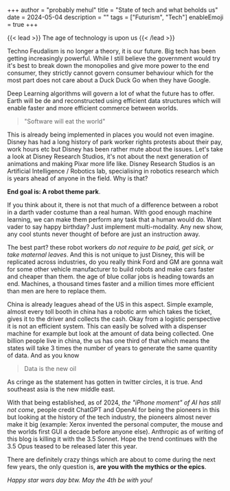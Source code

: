 +++
author = "probably mehul" 
title = "State of tech and what beholds us"
date = 2024-05-04
description = ""
tags = ["Futurism", "Tech"]
enableEmoji = true
+++

{{< lead >}}
The age of technology is upon us
{{< /lead >}}

Techno Feudalism is no longer a theory, it is our future. Big tech has been getting increasingly powerful. While I still believe the government would try it's best to break down the monopolies and give more power to the end consumer, they strictly cannot govern consumer behaviour which for the most part does not care about a Duck Duck Go when they have Google.

Deep Learning algorithms will govern a lot of what the future has to offer. Earth will be de and reconstructed using efficient data structures which will enable faster and more efficient commerce between worlds. 

>"Software will eat the world" 

This is already being implemented in places you would not even imagine. Disney has had a long history of park worker rights protests about their pay, work hours etc but Disney has been rather mute about the issues. Let's take a look at Disney Research Studios, it's not about the next generation of animations and making Pixar more life like. Disney Research Studios is an Artificial Intelligence / Robotics lab, specialising in robotics research which is years ahead of anyone in the field. Why is that?

**End goal is: A robot theme park**. 

If you think about it, there is not that much of a difference between a robot in a darth vader costume than a real human. With good enough machine learning, we can make them perform any task that a human would do. Want vader to say happy birthday? Just implement multi-modality. Any new show, any cool stunts never thought of before are just an instruction away.

The best part? these robot workers *do not require to be paid, get sick, or take maternal leaves*. And this is not unique to just Disney, this will be replicated across industries, do you really think Ford and GM are gonna wait for some other vehicle manufacturer to build robots and make cars faster and cheaper than them. the age of blue collar jobs is heading towards an end. Machines, a thousand times faster and a million times more efficient than men are here to replace them.

China is already leagues ahead of the US in this aspect. Simple example, almost every toll booth in china has a robotic arm which takes the ticket, gives it to the driver and collects the cash. Okay from a logistic perspective it is not an efficient system. This can easily be solved with a dispenser machine for example but look at the amount of data being collected. One billion people live in china, the us has one third of that which means the states will take 3 times the number of years to generate the same quantity of data. And as you know

> Data is the new oil 

As cringe as the statement has gotten in twitter circles, it is true. And southeast asia is the new middle east.

With that being established, as of 2024, *the "iPhone moment" of AI has still not come*, people credit ChatGPT and OpenAI for being the pioneers in this but looking at the history of the tech industry, the pioneers almost never make it big (example: Xerox invented the personal computer, the mouse and the worlds first GUI a decade before anyone else). Anthropic as of writing of this blog is killing it with the 3.5 Sonnet. Hope the trend continues with the 3.5 Opus teased to be released later this year.

There are definitely crazy things which are about to come during the next few years, the only question is, **are you with the mythics or the epics**.

*Happy star wars day btw. May the 4th be with you!*